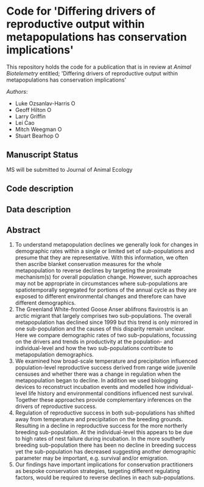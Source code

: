# Code for 'Differing drivers of reproductive output within metapopulations has conservation implications'
This repository holds the code for a publication that is in review at *Animal Biotelemetry* entitled; 'Differing drivers of reproductive output within metapopulations has conservation implications'

_Authors_:

- Luke Ozsanlav-Harris <a itemprop="sameAs" content="https://orcid.org/0000-0003-3889-6722" href="https://orcid.org/0000-0003-3889-6722" target="orcid.widget" rel="noopener" style="vertical-align:top;"><img src="https://orcid.org/sites/default/files/images/orcid_16x16.png" alt="ORCID iD icon" target="_blank" style="width:1em;margin-right:.5em;"/></a>
- Geoff Hilton <a itemprop="sameAs" content="https://orcid.org/0000-0001-9062-3030" href="https://orcid.org/0000-0001-9062-3030" target="orcid.widget" rel="me noopener noreferrer" style="vertical-align:top;"><img src="https://orcid.org/sites/default/files/images/orcid_16x16.png" alt="ORCID iD icon" style="width:1em;margin-right:.5em;"/></a>
- Larry Griffin
- Lei Cao
- Mitch Weegman <a itemprop="sameAs" content="https://orcid.org/0000-0003-1633-0920" href="https://orcid.org/0000-0003-1633-0920" target="orcid.widget" rel="me noopener noreferrer" style="vertical-align:top;"><img src="https://orcid.org/sites/default/files/images/orcid_16x16.png" alt="ORCID iD icon" style="width:1em;margin-right:.5em;"/></a>
- Stuart Bearhop <a itemprop="sameAs" content="https://orcid.org/0000-0002-5864-0129" href="https://orcid.org/0000-0002-5864-0129" target="orcid.widget" rel="me noopener noreferrer" style="vertical-align:top;"><img src="https://orcid.org/sites/default/files/images/orcid_16x16.png" alt="ORCID iD icon" style="width:1em;margin-right:.5em;"/></a>


## Manuscript Status
MS will be submitted to Journal of Animal Ecology



## Code description



## Data description


## Abstract
1.	To understand metapopulation declines we generally look for changes in demographic rates within a single or limited set of sub-populations and presume that they are representative. With this information, we often then ascribe blanket conservation measures for the whole metapopulation to reverse declines by targeting the proximate mechanism(s) for overall population change. However, such approaches may not be appropriate in circumstances where sub-populations are spatiotemporally segregated for portions of the annual cycle as they are exposed to different environmental changes and therefore can have different demographics. 
2.	The Greenland White-fronted Goose Anser ablifrons flavirostris is an arctic migrant that largely comprises two sub-populations. The overall metapopulation has declined since 1999 but this trend is only mirrored in one sub-population and the causes of this disparity remain unclear. Here we compare demographic rates of two sub-populations, focussing on the drivers and trends in productivity at the population- and individual-level and how the two sub-populations contribute to metapopulation demographics. 
3.	We examined how broad-scale temperature and precipitation influenced population-level reproductive success derived from range wide juvenile censuses and whether there was a change in regulation when the metapopulation began to decline. In addition we used biologging devices to reconstruct incubation events and modelled how individual-level life history and environmental conditions influenced nest survival. Together these approaches provide complementary inferences on the drivers of reproductive success. 
4.	Regulation of reproductive success in both sub-populations has shifted away from temperature and precipitation on the breeding grounds. Resulting in a decline in reproductive success for the more northerly breeding sub-population. At the individual-level this appears to be due to high rates of nest failure during incubation. In the more southerly breeding sub-population there has been no decline in breeding success yet the sub-population has decreased suggesting another demographic parameter may be important, e.g. survival and/or emigration. 
5.	Our findings have important implications for conservation practitioners as bespoke conservation strategies, targeting different regulating factors, would be required to reverse declines in each sub-populations. 
